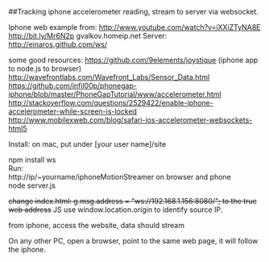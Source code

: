 ##Tracking iphone accelerometer reading, stream to server via websocket.

Iphone web example from: http://www.youtube.com/watch?v=iXXiZTyNA8E
http://bit.ly/Mr6N2p
gvalkov.homeip.net
Server: http://einaros.github.com/ws/

some good resources:
https://github.com/9elements/joystique (iphone app to node.js to browser)
http://wavefrontlabs.com/Wavefront_Labs/Sensor_Data.html
https://github.com/infil00p/phonegap-iphone/blob/master/PhoneGapTutorial/www/accelerometer.html
http://stackoverflow.com/questions/2529422/enable-iphone-accelerometer-while-screen-is-locked
http://www.mobilexweb.com/blog/safari-ios-accelerometer-websockets-html5


Install: on mac, put under [your user name]/site

npm install ws<br/>
Run:<br/>
http://ip/~yourname/iphoneMotionStreamer on browser and phone<br/>
node server.js


<del>change index.html:
g.msg.address = "ws://192.168.1.156:8080/"; to the true web address</del>
JS use window.location.origin to identify source IP.

from iphone, access the website, data should stream

On any other PC, open a browser, point to the same web page, it will follow the iphone.

